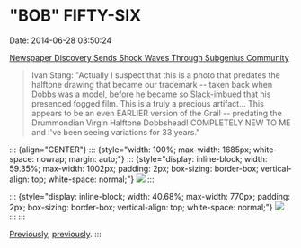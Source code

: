 \"BOB\" FIFTY-SIX
=================

Date: 2014-06-28 03:50:24

[Newspaper Discovery Sends Shock Waves Through Subgenius
Community](http://www.virginiamemory.com/blogs/fit-to-print/2012/06/13/subgenius-discovery/)

> Ivan Stang: \"Actually I suspect that this is a photo that predates
> the halftone drawing that became our trademark \-- taken back when
> Dobbs was a model, before he became so Slack-imbued that his presenced
> fogged film. This is a truly a precious artifact\... This appears to
> be an even EARLIER version of the Grail \-- predating the Drummondian
> Virgin Halftone Dobbshead! COMPLETELY NEW TO ME and I\'ve been seeing
> variations for 33 years.\"

::: {align="CENTER"}
::: {style="width: 100%; max-width: 1685px; white-space: nowrap; margin: auto;"}
::: {style="display: inline-block; width: 59.35%; max-width: 1002px; padding: 2px; box-sizing: border-box; vertical-align: top; white-space: normal;"}
[![](http://www.jwz.org/images/firstsighting-s.jpg)](http://www.virginiamemory.com/blogs/fit-to-print/2012/06/13/subgenius-discovery/)
:::

::: {style="display: inline-block; width: 40.68%; max-width: 770px; padding: 2px; box-sizing: border-box; vertical-align: top; white-space: normal;"}
[![](http://www.jwz.org/images/secondsighting-s-768x1024.jpg)](http://www.virginiamemory.com/blogs/fit-to-print/2012/06/13/subgenius-discovery/)
:::
:::

[Previously](http://www.jwz.org/blog/2006/03/i-am-the-dobbs-of-hell-fire/),
[previously](http://www.jwz.org/blog/2012/08/high-weirdness-by-mail/).
:::
